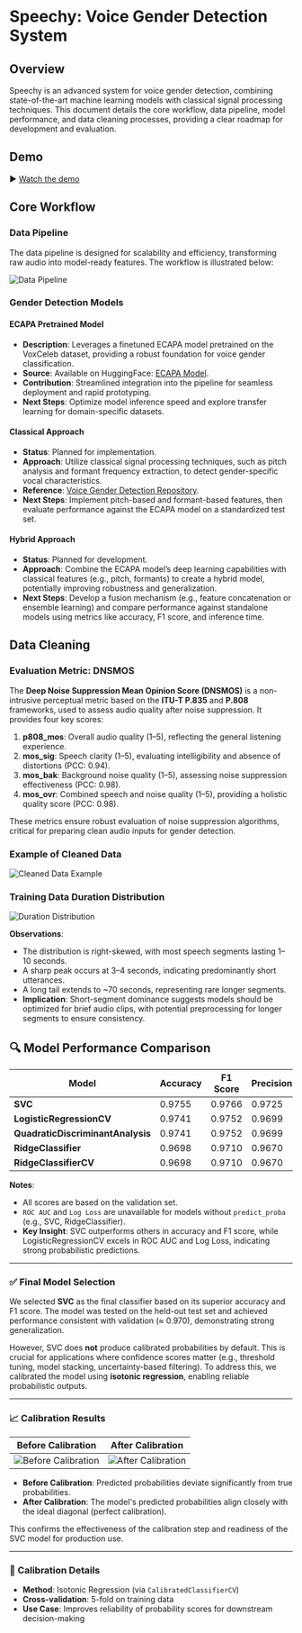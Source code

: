 # Speechy: Voice Gender Detection System

## Overview
Speechy is an advanced system for voice gender detection, combining state-of-the-art machine learning models with classical signal processing techniques. This document details the core workflow, data pipeline, model performance, and data cleaning processes, providing a clear roadmap for development and evaluation.

## Demo
▶️ [Watch the demo](./assets/project-demo.mp4)
## Core Workflow

### Data Pipeline
The data pipeline is designed for scalability and efficiency, transforming raw audio into model-ready features. The workflow is illustrated below:

![Data Pipeline](./assets/data-pip.png)

### Gender Detection Models

#### ECAPA Pretrained Model
- **Description**: Leverages a finetuned ECAPA model pretrained on the VoxCeleb dataset, providing a robust foundation for voice gender classification.
- **Source**: Available on HuggingFace: [ECAPA Model](https://huggingface.co/JaesungHuh/voice-gender-classifier).
- **Contribution**: Streamlined integration into the pipeline for seamless deployment and rapid prototyping.
- **Next Steps**: Optimize model inference speed and explore transfer learning for domain-specific datasets.

#### Classical Approach
- **Status**: Planned for implementation.
- **Approach**: Utilize classical signal processing techniques, such as pitch analysis and formant frequency extraction, to detect gender-specific vocal characteristics.
- **Reference**: [Voice Gender Detection Repository](https://github.com/jim-schwoebel/voice_gender_detection/tree/master).
- **Next Steps**: Implement pitch-based and formant-based features, then evaluate performance against the ECAPA model on a standardized test set.

#### Hybrid Approach
- **Status**: Planned for development.
- **Approach**: Combine the ECAPA model’s deep learning capabilities with classical features (e.g., pitch, formants) to create a hybrid model, potentially improving robustness and generalization.
- **Next Steps**: Develop a fusion mechanism (e.g., feature concatenation or ensemble learning) and compare performance against standalone models using metrics like accuracy, F1 score, and inference time.

## Data Cleaning

### Evaluation Metric: DNSMOS
The **Deep Noise Suppression Mean Opinion Score (DNSMOS)** is a non-intrusive perceptual metric based on the **ITU-T P.835** and **P.808** frameworks, used to assess audio quality after noise suppression. It provides four key scores:

1. **p808_mos**: Overall audio quality (1–5), reflecting the general listening experience.
2. **mos_sig**: Speech clarity (1–5), evaluating intelligibility and absence of distortions (PCC: 0.94).
3. **mos_bak**: Background noise quality (1–5), assessing noise suppression effectiveness (PCC: 0.98).
4. **mos_ovr**: Combined speech and noise quality (1–5), providing a holistic quality score (PCC: 0.98).

These metrics ensure robust evaluation of noise suppression algorithms, critical for preparing clean audio inputs for gender detection.

### Example of Cleaned Data
![Cleaned Data Example](./assets/data-clean.png)

### Training Data Duration Distribution
![Duration Distribution](./assets/duration_dist.png)

**Observations**:
- The distribution is right-skewed, with most speech segments lasting 1–10 seconds.
- A sharp peak occurs at 3–4 seconds, indicating predominantly short utterances.
- A long tail extends to ~70 seconds, representing rare longer segments.
- **Implication**: Short-segment dominance suggests models should be optimized for brief audio clips, with potential preprocessing for longer segments to ensure consistency.

## 🔍 Model Performance Comparison

| Model                          | Accuracy | F1 Score | Precision | Recall | ROC AUC | Log Loss |
|-------------------------------|----------|----------|-----------|--------|---------|----------|
| **SVC**                       | 0.9755   | 0.9766   | 0.9725    | 0.9806 | N/A     | N/A      |
| **LogisticRegressionCV**      | 0.9741   | 0.9752   | 0.9699    | 0.9806 | 0.9850  | 0.1334   |
| **QuadraticDiscriminantAnalysis** | 0.9741 | 0.9752   | 0.9699    | 0.9806 | 0.9832  | 0.7870   |
| **RidgeClassifier**           | 0.9698   | 0.9710   | 0.9670    | 0.9751 | N/A     | N/A      |
| **RidgeClassifierCV**         | 0.9698   | 0.9710   | 0.9670    | 0.9751 | N/A     | N/A      |


**Notes**:
- All scores are based on the validation set.
- `ROC AUC` and `Log Loss` are unavailable for models without `predict_proba` (e.g., SVC, RidgeClassifier).
- **Key Insight**: SVC outperforms others in accuracy and F1 score, while LogisticRegressionCV excels in ROC AUC and Log Loss, indicating strong probabilistic predictions.

---

### ✅ Final Model Selection

We selected **SVC** as the final classifier based on its superior accuracy and F1 score. The model was tested on the held-out test set and achieved performance consistent with validation (≈ 0.970), demonstrating strong generalization.

However, SVC does **not** produce calibrated probabilities by default. This is crucial for applications where confidence scores matter (e.g., threshold tuning, model stacking, uncertainty-based filtering). To address this, we calibrated the model using **isotonic regression**, enabling reliable probabilistic outputs.

---

### 📈 Calibration Results

| Before Calibration                            | After Calibration                             |
|-----------------------------------------------|-----------------------------------------------|
| ![Before Calibration](./assets/svm-non-calib.png) | ![After Calibration](./assets/svm-calib.png)  |

- **Before Calibration**: Predicted probabilities deviate significantly from true probabilities.
- **After Calibration**: The model's predicted probabilities align closely with the ideal diagonal (perfect calibration).

This confirms the effectiveness of the calibration step and readiness of the SVC model for production use.

---

### 🔧 Calibration Details

- **Method**: Isotonic Regression (via `CalibratedClassifierCV`)
- **Cross-validation**: 5-fold on training data
- **Use Case**: Improves reliability of probability scores for downstream decision-making
